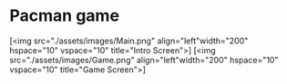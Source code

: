 # Pacman game

[<img src="./assets/images/Main.png" align="left"width="200" hspace="10" vspace="10" title="Intro Screen">]
[<img src="./assets/images/Game.png" align="left"width="200" hspace="10" vspace="10" title="Game Screen">]
